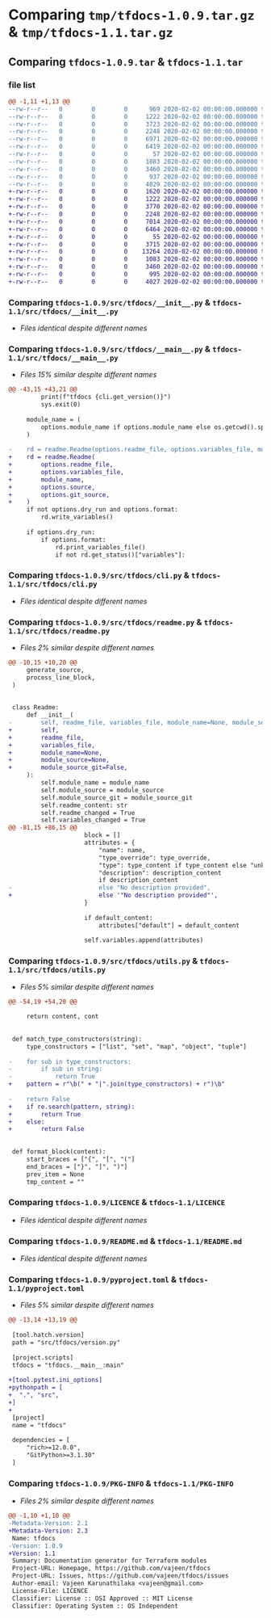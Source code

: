 # Comparing `tmp/tfdocs-1.0.9.tar.gz` & `tmp/tfdocs-1.1.tar.gz`

## Comparing `tfdocs-1.0.9.tar` & `tfdocs-1.1.tar`

### file list

```diff
@@ -1,11 +1,13 @@
--rw-r--r--   0        0        0      969 2020-02-02 00:00:00.000000 tfdocs-1.0.9/.github/workflows/python-publish.yml
--rw-r--r--   0        0        0     1222 2020-02-02 00:00:00.000000 tfdocs-1.0.9/src/tfdocs/__init__.py
--rw-r--r--   0        0        0     3723 2020-02-02 00:00:00.000000 tfdocs-1.0.9/src/tfdocs/__main__.py
--rw-r--r--   0        0        0     2248 2020-02-02 00:00:00.000000 tfdocs-1.0.9/src/tfdocs/cli.py
--rw-r--r--   0        0        0     6971 2020-02-02 00:00:00.000000 tfdocs-1.0.9/src/tfdocs/readme.py
--rw-r--r--   0        0        0     6419 2020-02-02 00:00:00.000000 tfdocs-1.0.9/src/tfdocs/utils.py
--rw-r--r--   0        0        0       57 2020-02-02 00:00:00.000000 tfdocs-1.0.9/src/tfdocs/version.py
--rw-r--r--   0        0        0     1083 2020-02-02 00:00:00.000000 tfdocs-1.0.9/LICENCE
--rw-r--r--   0        0        0     3460 2020-02-02 00:00:00.000000 tfdocs-1.0.9/README.md
--rw-r--r--   0        0        0      937 2020-02-02 00:00:00.000000 tfdocs-1.0.9/pyproject.toml
--rw-r--r--   0        0        0     4029 2020-02-02 00:00:00.000000 tfdocs-1.0.9/PKG-INFO
+-rw-r--r--   0        0        0     1620 2020-02-02 00:00:00.000000 tfdocs-1.1/.github/workflows/python-publish.yml
+-rw-r--r--   0        0        0     1222 2020-02-02 00:00:00.000000 tfdocs-1.1/src/tfdocs/__init__.py
+-rw-r--r--   0        0        0     3770 2020-02-02 00:00:00.000000 tfdocs-1.1/src/tfdocs/__main__.py
+-rw-r--r--   0        0        0     2248 2020-02-02 00:00:00.000000 tfdocs-1.1/src/tfdocs/cli.py
+-rw-r--r--   0        0        0     7014 2020-02-02 00:00:00.000000 tfdocs-1.1/src/tfdocs/readme.py
+-rw-r--r--   0        0        0     6464 2020-02-02 00:00:00.000000 tfdocs-1.1/src/tfdocs/utils.py
+-rw-r--r--   0        0        0       55 2020-02-02 00:00:00.000000 tfdocs-1.1/src/tfdocs/version.py
+-rw-r--r--   0        0        0     3715 2020-02-02 00:00:00.000000 tfdocs-1.1/tests/readme_test.py
+-rw-r--r--   0        0        0    13264 2020-02-02 00:00:00.000000 tfdocs-1.1/tests/utils_test.py
+-rw-r--r--   0        0        0     1083 2020-02-02 00:00:00.000000 tfdocs-1.1/LICENCE
+-rw-r--r--   0        0        0     3460 2020-02-02 00:00:00.000000 tfdocs-1.1/README.md
+-rw-r--r--   0        0        0      995 2020-02-02 00:00:00.000000 tfdocs-1.1/pyproject.toml
+-rw-r--r--   0        0        0     4027 2020-02-02 00:00:00.000000 tfdocs-1.1/PKG-INFO
```

### Comparing `tfdocs-1.0.9/src/tfdocs/__init__.py` & `tfdocs-1.1/src/tfdocs/__init__.py`

 * *Files identical despite different names*

### Comparing `tfdocs-1.0.9/src/tfdocs/__main__.py` & `tfdocs-1.1/src/tfdocs/__main__.py`

 * *Files 15% similar despite different names*

```diff
@@ -43,15 +43,21 @@
         print(f"tfdocs {cli.get_version()}")
         sys.exit(0)
 
     module_name = (
         options.module_name if options.module_name else os.getcwd().split("/")[-1]
     )
 
-    rd = readme.Readme(options.readme_file, options.variables_file, module_name, options.source, options.git_source)
+    rd = readme.Readme(
+        options.readme_file,
+        options.variables_file,
+        module_name,
+        options.source,
+        options.git_source,
+    )
     if not options.dry_run and options.format:
         rd.write_variables()
 
     if options.dry_run:
         if options.format:
             rd.print_variables_file()
             if not rd.get_status()["variables"]:
```

### Comparing `tfdocs-1.0.9/src/tfdocs/cli.py` & `tfdocs-1.1/src/tfdocs/cli.py`

 * *Files identical despite different names*

### Comparing `tfdocs-1.0.9/src/tfdocs/readme.py` & `tfdocs-1.1/src/tfdocs/readme.py`

 * *Files 2% similar despite different names*

```diff
@@ -10,15 +10,20 @@
     generate_source,
     process_line_block,
 )
 
 
 class Readme:
     def __init__(
-        self, readme_file, variables_file, module_name=None, module_source=None, module_source_git=False
+        self,
+        readme_file,
+        variables_file,
+        module_name=None,
+        module_source=None,
+        module_source_git=False,
     ):
         self.module_name = module_name
         self.module_source = module_source
         self.module_source_git = module_source_git
         self.readme_content: str
         self.readme_changed = True
         self.variables_changed = True
@@ -81,15 +86,15 @@
                     block = []
                     attributes = {
                         "name": name,
                         "type_override": type_override,
                         "type": type_content if type_content else "unknown",
                         "description": description_content
                         if description_content
-                        else "No description provided",
+                        else '"No description provided"',
                     }
 
                     if default_content:
                         attributes["default"] = default_content
 
                     self.variables.append(attributes)
```

### Comparing `tfdocs-1.0.9/src/tfdocs/utils.py` & `tfdocs-1.1/src/tfdocs/utils.py`

 * *Files 5% similar despite different names*

```diff
@@ -54,19 +54,20 @@
 
     return content, cont
 
 
 def match_type_constructors(string):
     type_constructors = ["list", "set", "map", "object", "tuple"]
 
-    for sub in type_constructors:
-        if sub in string:
-            return True
+    pattern = r"\b(" + "|".join(type_constructors) + r")\b"
 
-    return False
+    if re.search(pattern, string):
+        return True
+    else:
+        return False
 
 
 def format_block(content):
     start_braces = ["{", "[", "("]
     end_braces = ["}", "]", ")"]
     prev_item = None
     tmp_content = ""
```

### Comparing `tfdocs-1.0.9/LICENCE` & `tfdocs-1.1/LICENCE`

 * *Files identical despite different names*

### Comparing `tfdocs-1.0.9/README.md` & `tfdocs-1.1/README.md`

 * *Files identical despite different names*

### Comparing `tfdocs-1.0.9/pyproject.toml` & `tfdocs-1.1/pyproject.toml`

 * *Files 5% similar despite different names*

```diff
@@ -13,14 +13,19 @@
 
 [tool.hatch.version]
 path = "src/tfdocs/version.py"
 
 [project.scripts]
 tfdocs = "tfdocs.__main__:main"
 
+[tool.pytest.ini_options]
+pythonpath = [
+  ".", "src",
+]
+
 [project]
 name = "tfdocs"
 
 dependencies = [
     "rich>=12.0.0",
     "GitPython>=3.1.30"
 ]
```

### Comparing `tfdocs-1.0.9/PKG-INFO` & `tfdocs-1.1/PKG-INFO`

 * *Files 2% similar despite different names*

```diff
@@ -1,10 +1,10 @@
-Metadata-Version: 2.1
+Metadata-Version: 2.3
 Name: tfdocs
-Version: 1.0.9
+Version: 1.1
 Summary: Documentation generator for Terraform modules
 Project-URL: Homepage, https://github.com/vajeen/tfdocs
 Project-URL: Issues, https://github.com/vajeen/tfdocs/issues
 Author-email: Vajeen Karunathilaka <vajeen@gmail.com>
 License-File: LICENCE
 Classifier: License :: OSI Approved :: MIT License
 Classifier: Operating System :: OS Independent
```

